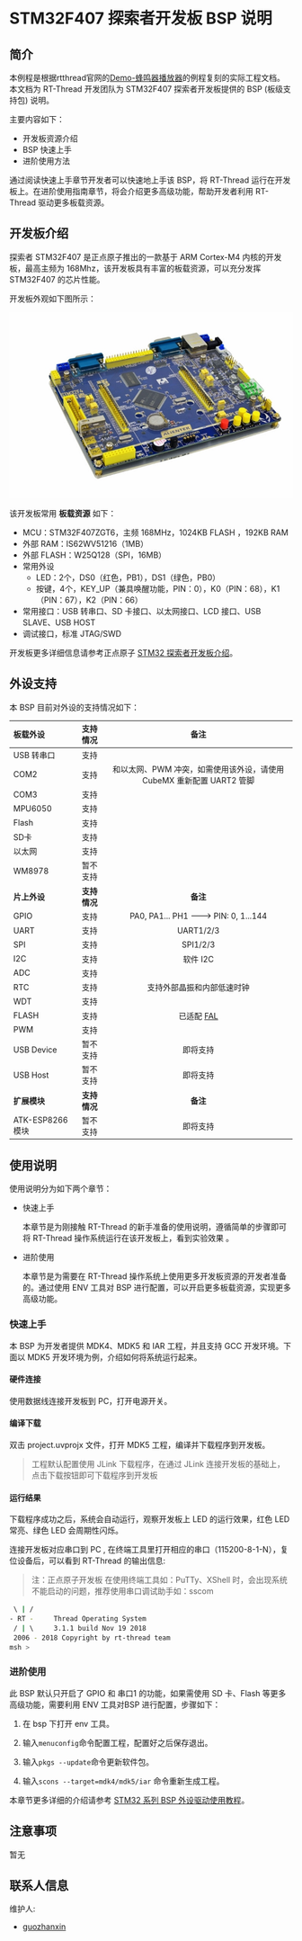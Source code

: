 # STM32F407 探索者开发板 BSP 说明

## 简介
本例程是根据rtthread官网的[Demo-蜂鸣器播放器](https://www.rt-thread.org/document/site/#/rt-thread-version/rt-thread-standard/tutorial/beep-player/README)的例程复刻的实际工程文档。
本文档为 RT-Thread 开发团队为 STM32F407 探索者开发板提供的 BSP (板级支持包) 说明。

主要内容如下：

- 开发板资源介绍
- BSP 快速上手
- 进阶使用方法

通过阅读快速上手章节开发者可以快速地上手该 BSP，将 RT-Thread 运行在开发板上。在进阶使用指南章节，将会介绍更多高级功能，帮助开发者利用 RT-Thread 驱动更多板载资源。

## 开发板介绍

探索者 STM32F407 是正点原子推出的一款基于 ARM Cortex-M4 内核的开发板，最高主频为 168Mhz，该开发板具有丰富的板载资源，可以充分发挥 STM32F407 的芯片性能。

开发板外观如下图所示：

![board](figures/board.png)

该开发板常用 **板载资源** 如下：

- MCU：STM32F407ZGT6，主频 168MHz，1024KB FLASH ，192KB RAM
- 外部 RAM：IS62WV51216（1MB）
- 外部 FLASH：W25Q128（SPI，16MB）
- 常用外设
  - LED：2个，DS0（红色，PB1），DS1（绿色，PB0）
  - 按键，4个，KEY_UP（兼具唤醒功能，PIN：0），K0（PIN：68），K1（PIN：67），K2（PIN：66）
- 常用接口：USB 转串口、SD 卡接口、以太网接口、LCD 接口、USB SLAVE、USB HOST
- 调试接口，标准 JTAG/SWD

开发板更多详细信息请参考正点原子 [STM32 探索者开发板介绍](https://eboard.taobao.com/index.htm)。

## 外设支持

本 BSP 目前对外设的支持情况如下：

| **板载外设** | **支持情况** |               **备注**                |
| :------------ | :----------: | :-----------------------------------: |
| USB 转串口     |     支持     |                                    |
| COM2         |   支持  | 和以太网、PWM 冲突，如需使用该外设，请使用 CubeMX 重新配置 UART2 管脚 |
| COM3         |  支持   |                                           |
| MPU6050      |     支持     |                                       |
| Flash        |   支持   |                               |
| SD卡         |   支持   |                               |
| 以太网       |   支持   |                               |
| WM8978       |   暂不支持   |                                       |
| **片上外设** | **支持情况** |               **备注**                |
| GPIO         |     支持     | PA0, PA1... PH1 ---> PIN: 0, 1...144 |
| UART         |     支持     |              UART1/2/3              |
| SPI          |     支持     |               SPI1/2/3                |
| I2C          |     支持     |               软件 I2C                |
| ADC          |     支持     |                                       |
| RTC          |     支持     | 支持外部晶振和内部低速时钟 |
| WDT          |     支持     |                                       |
| FLASH | 支持 | 已适配 [FAL](https://github.com/RT-Thread-packages/fal) |
| PWM          |   支持   |                               |
| USB Device   |   暂不支持   |               即将支持                |
| USB Host     |   暂不支持   |               即将支持                |
| **扩展模块** | **支持情况** |               **备注**                |
| ATK-ESP8266 模块 | 暂不支持 | 即将支持 |


## 使用说明

使用说明分为如下两个章节：

- 快速上手

    本章节是为刚接触 RT-Thread 的新手准备的使用说明，遵循简单的步骤即可将 RT-Thread 操作系统运行在该开发板上，看到实验效果 。

- 进阶使用

    本章节是为需要在 RT-Thread 操作系统上使用更多开发板资源的开发者准备的。通过使用 ENV 工具对 BSP 进行配置，可以开启更多板载资源，实现更多高级功能。


### 快速上手

本 BSP 为开发者提供 MDK4、MDK5 和 IAR 工程，并且支持 GCC 开发环境。下面以 MDK5 开发环境为例，介绍如何将系统运行起来。

#### 硬件连接

使用数据线连接开发板到 PC，打开电源开关。

#### 编译下载

双击 project.uvprojx 文件，打开 MDK5 工程，编译并下载程序到开发板。

> 工程默认配置使用 JLink 下载程序，在通过 JLink 连接开发板的基础上，点击下载按钮即可下载程序到开发板

#### 运行结果

下载程序成功之后，系统会自动运行，观察开发板上 LED 的运行效果，红色 LED 常亮、绿色 LED 会周期性闪烁。

连接开发板对应串口到 PC , 在终端工具里打开相应的串口（115200-8-1-N），复位设备后，可以看到 RT-Thread 的输出信息:

> 注：正点原子开发板 在使用终端工具如：PuTTy、XShell 时，会出现系统不能启动的问题，推荐使用串口调试助手如：sscom

```bash
 \ | /
- RT -     Thread Operating System
 / | \     3.1.1 build Nov 19 2018
 2006 - 2018 Copyright by rt-thread team
msh >
```
### 进阶使用

此 BSP 默认只开启了 GPIO 和 串口1 的功能，如果需使用 SD 卡、Flash 等更多高级功能，需要利用 ENV 工具对BSP 进行配置，步骤如下：

1. 在 bsp 下打开 env 工具。

2. 输入`menuconfig`命令配置工程，配置好之后保存退出。

3. 输入`pkgs --update`命令更新软件包。

4. 输入`scons --target=mdk4/mdk5/iar` 命令重新生成工程。

本章节更多详细的介绍请参考 [STM32 系列 BSP 外设驱动使用教程](../docs/STM32系列BSP外设驱动使用教程.md)。

## 注意事项

暂无

## 联系人信息

维护人:

- [guozhanxin](https://github.com/Guozhanxin) 

